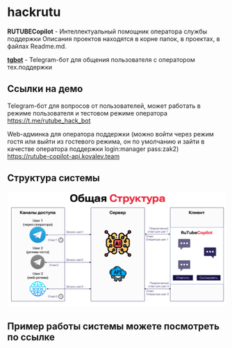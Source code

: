 # hackrutu

**RUTUBECopilot** - Интеллектуальный помощник оператора службы поддержки
Описания проектов находятся в корне папок, в проектах, в файлах Readme.md.

**[tgbot](https://github.com/ilya-edu/hackrutu/tree/master/tgbot)** - Telegram-бот для общения пользователя с оператором тех.поддержки

## Ссылки на демо

Telegram-бот для вопросов от пользователей, может работать в режиме пользователя и тестовом режиме оператора
https://t.me/rutube_hack_bot 

Web-админка для оператора поддержки (можно войти через режим гостя или выйти из гостевого режима, он по умолчанию и зайти в качестве оператора поддержки login:manager pass:zak2) <br>
https://rutube-copilot-api.kovalev.team 


## Структура системы
![](pics/pic1.png)

## Пример работы системы можете посмотреть по ссылке